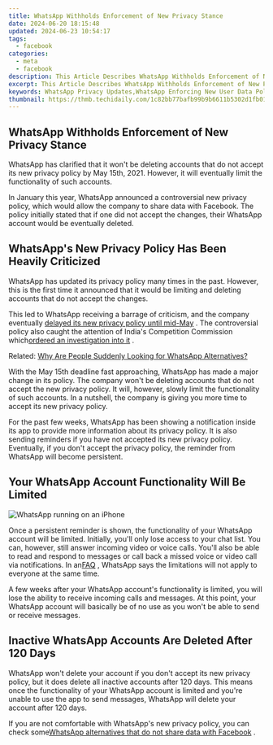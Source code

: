 ```yaml
---
title: WhatsApp Withholds Enforcement of New Privacy Stance
date: 2024-06-20 18:15:48
updated: 2024-06-23 10:54:17
tags:
  - facebook
categories:
  - meta
  - facebook
description: This Article Describes WhatsApp Withholds Enforcement of New Privacy Stance
excerpt: This Article Describes WhatsApp Withholds Enforcement of New Privacy Stance
keywords: WhatsApp Privacy Updates,WhatsApp Enforcing New User Data Policy,WhatsApp's Stance on User Privacy Protection,Impact of WhatsApp's Delayed Implementation of Privacy Features,Analysis of WhatsApp's Decision to Postpone Privacy Regulations,WhatsApp and the Future of Messaging App Privacy Standards,How WhatsApp’s Lack of Immediate Enforcement Affects User Security
thumbnail: https://thmb.techidaily.com/1c82bb77bafb99b9b6611b5302d1fb010d446c70d3f6bad7daef0045c02e4cb1.png
---
```


## WhatsApp Withholds Enforcement of New Privacy Stance

 WhatsApp has clarified that it won't be deleting accounts that do not accept its new privacy policy by May 15th, 2021\. However, it will eventually limit the functionality of such accounts.

 In January this year, WhatsApp announced a controversial new privacy policy, which would allow the company to share data with Facebook. The policy initially stated that if one did not accept the changes, their WhatsApp account would be eventually deleted.

## WhatsApp's New Privacy Policy Has Been Heavily Criticized

 WhatsApp has updated its privacy policy many times in the past. However, this is the first time it announced that it would be limiting and deleting accounts that do not accept the changes.

 This led to WhatsApp receiving a barrage of criticism, and the company eventually [delayed its new privacy policy until mid-May](https://www.makeuseof.com/whatsapp-delays-privacy-policy-facebook-data-sharing-controversy/) . The controversial policy also caught the attention of India's Competition Commission which[ordered an investigation into it](https://www.makeuseof.com/india-investigating-whatsapp-privacy-policy/) .

 Related: [Why Are People Suddenly Looking for WhatsApp Alternatives?](https://www.makeuseof.com/why-people-looking-for-whatsapp-alternatives/)

 With the May 15th deadline fast approaching, WhatsApp has made a major change in its policy. The company won't be deleting accounts that do not accept the new privacy policy. It will, however, slowly limit the functionality of such accounts. In a nutshell, the company is giving you more time to accept its new privacy policy.

 For the past few weeks, WhatsApp has been showing a notification inside its app to provide more information about its privacy policy. It is also sending reminders if you have not accepted its new privacy policy. Eventually, if you don't accept the privacy policy, the reminder from WhatsApp will become persistent.

## Your WhatsApp Account Functionality Will Be Limited

![WhatsApp running on an iPhone](https://static1.makeuseofimages.com/wordpress/wp-content/uploads/2021/03/india-investigating-whatsapp-featured.jpg)

 Once a persistent reminder is shown, the functionality of your WhatsApp account will be limited. Initially, you'll only lose access to your chat list. You can, however, still answer incoming video or voice calls. You'll also be able to read and respond to messages or call back a missed voice or video call via notifications. In an[FAQ](https://faq.whatsapp.com/general/security-and-privacy/what-happens-when-our-terms-and-privacy-policy-updates-take-effect/?lang=en) , WhatsApp says the limitations will not apply to everyone at the same time.

 A few weeks after your WhatsApp account's functionality is limited, you will lose the ability to receive incoming calls and messages. At this point, your WhatsApp account will basically be of no use as you won't be able to send or receive messages.

## Inactive WhatsApp Accounts Are Deleted After 120 Days

 WhatsApp won't delete your account if you don't accept its new privacy policy, but it does delete all inactive accounts after 120 days. This means once the functionality of your WhatsApp account is limited and you're unable to use the app to send messages, WhatsApp will delete your account after 120 days.

 If you are not comfortable with WhatsApp's new privacy policy, you can check some[WhatsApp alternatives that do not share data with Facebook](https://www.makeuseof.com/whatsapp-alternatives-dont-share-data-facebook/) .


<ins class="adsbygoogle"
     style="display:block"
     data-ad-format="autorelaxed"
     data-ad-client="ca-pub-7571918770474297"
     data-ad-slot="1223367746"></ins>



<ins class="adsbygoogle"
     style="display:block"
     data-ad-client="ca-pub-7571918770474297"
     data-ad-slot="8358498916"
     data-ad-format="auto"
     data-full-width-responsive="true"></ins>
